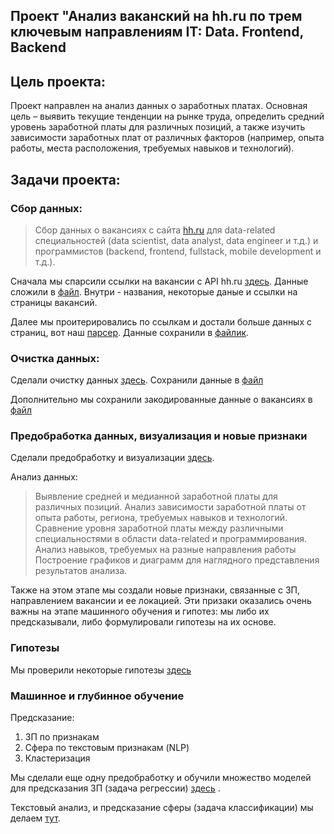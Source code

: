## Проект "Анализ ваканский на hh.ru по трем ключевым направлениям IT: Data. Frontend, Backend

## Цель проекта:
Проект направлен на анализ данных о заработных платах. Основная цель – выявить текущие тенденции на рынке труда, определить средний уровень заработной платы для различных позиций, а также изучить зависимости заработных плат от различных факторов (например, опыта работы, места расположения, требуемых навыков и технологий).

## Задачи проекта:

### Сбор данных:

> Сбор данных о вакансиях с сайта [hh.ru](https://hh.ru/) для data-related специальностей (data scientist, data analyst, data engineer и т.д.) и программистов (backend, frontend, fullstack, mobile development и т.д.).

Сначала мы спарсили ссылки на вакансии с API hh.ru [здесь](https://github.com/jassalm/Resume-Projects/blob/main/Project%20hh.ru/API%20parsing.ipynb). Данные сложили в [файл](https://github.com/jassalm/Resume-Projects/blob/main/Project%20hh.ru/Parsed%20data/from_api.xls). Внутри - названия, некоторые даные и ссылки на страницы вакансий. 

Далее мы проитерировались по ссылкам и достали больше данных с страниц, вот наш [парсер](https://github.com/jassalm/Resume-Projects/blob/main/Project%20hh.ru/Parser.ipynb). Данные сохранили в [файлик](https://github.com/jassalm/Resume-Projects/blob/main/Project%20hh.ru/Parsed%20data/for_cleaning2.xls).


### Очистка данных:

Cделали очистку данных [здесь](https://github.com/jassalm/Resume-Projects/blob/main/Project%20hh.ru/Data_cleaner.ipynb). Сохранили данные в [файл](https://github.com/jassalm/Resume-Projects/blob/main/Project%20hh.ru/Parsed%20data/super_final.xls)
[]()

Дополнительно мы сохранили закодированные данные о вакансиях в [файл](https://github.com/jassalm/Resume-Projects/blob/main/Project%20hh.ru/Parsed%20data/role_decoder.csv)

### Предобработка данных, визуализация и новые признаки

Сделали предобработку и визуализации [здесь](https://github.com/jassalm/Resume-Projects/blob/main/Project%20hh.ru/EDA_project%20(2).ipynb).



Анализ данных:

>Выявление средней и медианной заработной платы для различных позиций.
>Анализ зависимости заработной платы от опыта работы, региона, требуемых навыков и технологий.
>Сравнение уровня заработной платы между различными специальностями в области data-related и программирования.
>Анализ навыков, требуемых на разные направления работы
>Построение графиков и диаграмм для наглядного представления результатов анализа.

Также на этом этапе мы создали новые признаки, связанные с ЗП, направлением вакансии и ее локацией. Эти призаки оказались очень важны на этапе машинного обучения и гипотез: мы либо их предсказывали, либо формулировали гипотезы на их основе.

### Гипотезы

Мы проверили некоторые гипотезы [здесь](https://github.com/jassalm/Resume-Projects/blob/main/Project%20hh.ru/Hypothesis%20(2).ipynb)

### Машинное и глубинное обучение

Предсказание:
1) ЗП по признакам
2) Сфера по текстовым признакам (NLP)
3) Кластеризация

Мы сделали еще одну предобработку и обучили множество моделей для предсказания ЗП (задача регрессии) [здесь](https://github.com/jassalm/Resume-Projects/blob/main/Project%20hh.ru/ML.ipynb) . 

Текстовый анализ, и предсказание сферы (задача классификации) мы делаем [тут](https://github.com/jassalm/Resume-Projects/blob/main/Project%20hh.ru/NLP_part.ipynb). 
